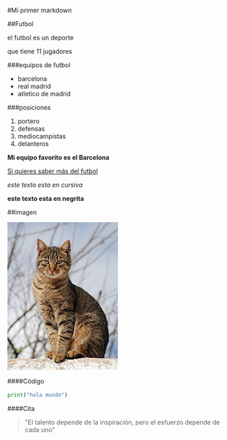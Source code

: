#Mi primer markdown

##Futbol

el futbol es un deporte

que tiene 11 jugadores

###equipos de futbol

* barcelona
* real madrid
* atletico de madrid

###posiciones

1. portero
2. defensas
3. mediocampistas
4. delanteros

**Mi equipo favorito es el Barcelona**

[Si quieres saber más del futbol](https://es.wikipedia.org/wiki/F%C3%BAtbol)


*este texto esta en cursiva*

**este texto esta en negrita**

##imagen

![Gato](./img/gato.jpg)

####Código

```python
print("hola mundo")
```

####Cita
> "El talento depende de la inspiración, pero el esfuerzo depende de cada uno"
